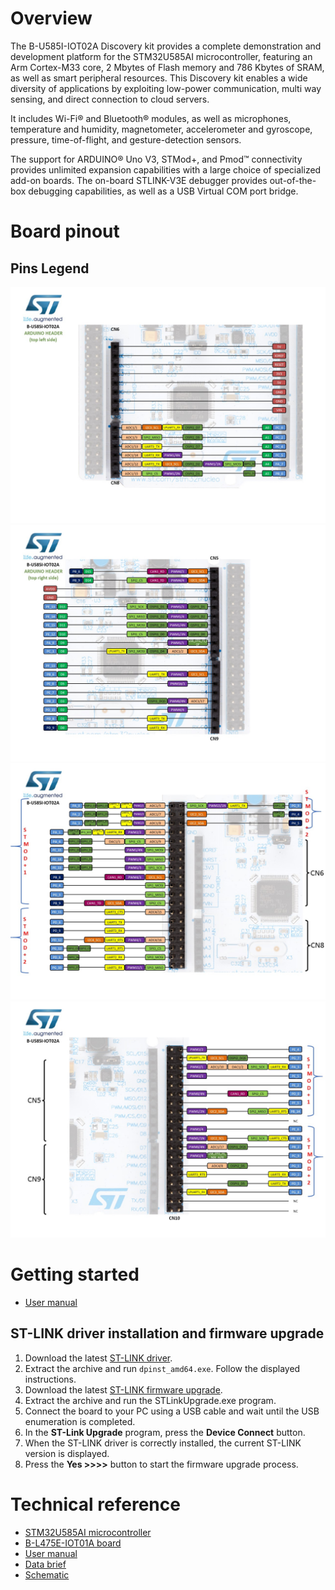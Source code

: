 # Overview

The B-U585I-IOT02A Discovery kit provides a complete demonstration and development platform for the STM32U585AI
microcontroller, featuring an Arm Cortex-M33 core, 2 Mbytes of Flash memory and 786 Kbytes of SRAM, as well as smart
peripheral resources. This Discovery kit enables a wide diversity of applications by exploiting low-power communication,
multi way sensing, and direct connection to cloud servers.

It includes Wi-Fi® and Bluetooth® modules, as well as microphones, temperature and humidity, magnetometer, accelerometer and
gyroscope, pressure, time-of-flight, and gesture-detection sensors.

The support for ARDUINO® Uno V3, STMod+, and Pmod™ connectivity provides unlimited expansion capabilities with a large
choice of specialized add-on boards. The on-board STLINK-V3E debugger provides out-of-the-box debugging capabilities, as
well as a USB Virtual COM port bridge.

# Board pinout

## Pins Legend

![](b_u585i_iot02a_arduino_left.jpg)
![](b_u585i_iot02a_arduino_right.jpg)
![](b_u585i_iot02a_stmod1.jpg)
![](b_u585i_iot02a_stmod2.jpg)

# Getting started

- [User manual](https://www.st.com/resource/en/user_manual/um2839-discovery-kit-for-iot-node-with-stm32u5-series-stmicroelectronics.pdf)

## ST-LINK driver installation and firmware upgrade

1. Download the latest [ST-LINK driver](https://www.st.com/en/development-tools/stsw-link009.html).
2. Extract the archive and run `dpinst_amd64.exe`. Follow the displayed instructions.
3. Download the latest [ST-LINK firmware upgrade](https://www.st.com/en/development-tools/stsw-link007.html).
4. Extract the archive and run the STLinkUpgrade.exe program.
5. Connect the board to your PC using a USB cable and wait until the USB enumeration is completed.
6. In the **ST-Link Upgrade** program, press the **Device Connect** button.
7. When the ST-LINK driver is correctly installed, the current ST-LINK version is displayed.
8. Press the **Yes >>>>** button to start the firmware upgrade process.

# Technical reference

- [STM32U585AI microcontroller](https://www.st.com/en/microcontrollers-microprocessors/stm32u585ai.html)
- [B-L475E-IOT01A board](https://www.st.com/en/evaluation-tools/B-U585I-IOT02A.html)
- [User manual](https://www.st.com/resource/en/user_manual/um2839-discovery-kit-for-iot-node-with-stm32u5-series-stmicroelectronics.pdf)
- [Data brief](https://www.st.com/resource/en/data_brief/b-u585i-iot02a.pdf)
- [Schematic](https://www.st.com/resource/en/schematic_pack/mb1551-u585i-c02_schematic.pdf)
